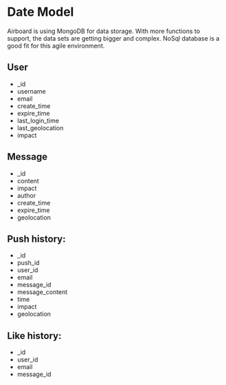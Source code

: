 # Date Model

Airboard is using MongoDB for data storage. With more functions to support, the data sets are getting bigger and complex. NoSql database is a good fit for this agile environment. 

## User
 - _id
 - username
 - email
 - create_time
 - expire_time
 - last_login_time
 - last_geolocation
 - impact


## Message
 - _id
 - content
 - impact
 - author
 - create_time
 - expire_time
 - geolocation

## Push history:
 - _id
 - push_id
 - user_id
 - email
 - message_id
 - message_content
 - time
 - impact
 - geolocation
 
 ## Like history:
  - _id
  - user_id
  - email
  - message_id